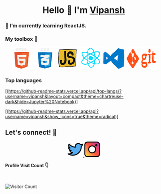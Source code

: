 <h1 align="center">
    Hello 👋 I'm <a href="https://github.com/vipansh">Vipansh</a>
</h1>

### 🌱 I’m currently learning ReactJS.

### My toolbox 🔧

<div align="center">
    <img src="assets/html5.gif" width="70px"/>
    <img src="assets/css3.gif" width="70px"/>
    <img src="assets/js.gif" width="70px"/>
    <img src="assets/react.gif" width="70px"/>
    <img src="assets/vscode.webp" width="70px"/>
    <img src="assets/git.gif" width="100px" height="70px"/>
</div>

### Top languages

[(https://github-readme-stats.vercel.app/api/top-langs/?username=vipansh&layout=compact&theme=chartreuse-dark&hide=Jupyter%20Notebook)]

[(https://github-readme-stats.vercel.app/api?username=vipansh&show_icons=true&theme=radical)]

## Let's connect! 🤝

<div align="center">
    <a href="https://twitter.com/VipanshThakur">
        <img alt="vipansh | Twitter"
            src="assets/twitter.svg"
            width="50px" />
    </a>
    <a href="https://www.instagram.com/vipansh_thakur">
        <img alt="vipansh | Instagram"
            src="assets/instagram.svg"
            width="50px" />
    </a> 
   
   
</div>

**Profile Visit Count 👇**

<br>

![Visitor Count](https://profile-counter.glitch.me/{vipansh}/count.svg)
